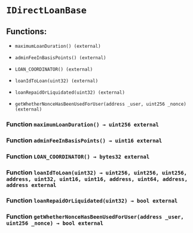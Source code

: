 # `IDirectLoanBase`

## Functions:

- `maximumLoanDuration() (external)`

- `adminFeeInBasisPoints() (external)`

- `LOAN_COORDINATOR() (external)`

- `loanIdToLoan(uint32) (external)`

- `loanRepaidOrLiquidated(uint32) (external)`

- `getWhetherNonceHasBeenUsedForUser(address _user, uint256 _nonce) (external)`

### Function `maximumLoanDuration() → uint256 external`

### Function `adminFeeInBasisPoints() → uint16 external`

### Function `LOAN_COORDINATOR() → bytes32 external`

### Function `loanIdToLoan(uint32) → uint256, uint256, uint256, address, uint32, uint16, uint16, address, uint64, address, address external`

### Function `loanRepaidOrLiquidated(uint32) → bool external`

### Function `getWhetherNonceHasBeenUsedForUser(address _user, uint256 _nonce) → bool external`
